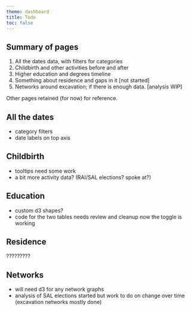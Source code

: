 ```yaml
---
theme: dashboard
title: Todo
toc: false
---
```


Summary of pages
------

1. All the dates data, with filters for categories
2. Childbirth and other activities before and after
3. Higher education and degrees timeline 
4. Something about residence and gaps in it [not started] 
5. Networks around excavation; if there is enough data. [analysis WIP] 

Other pages retained (for now) for reference. 

 

All the dates
------------
 
- category filters
- date labels on top axis



Childbirth
----------

- tooltips need some work
- a bit more activity data? (RAI/SAL elections? spoke at?)



Education
--------

- custom d3 shapes?
- code for the two tables needs review and cleanup now the toggle is working


Residence
--------

?????????


Networks
-------

- will need d3 for any network graphs
- analysis of SAL elections started but work to do on change over time (excavation networks mostly done)